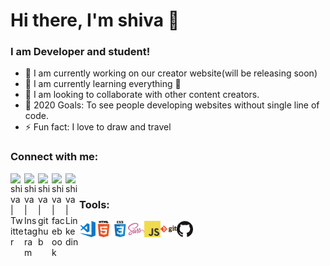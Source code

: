 # Hi there, I'm shiva 👋
### I am Developer and student! 

- 🔭 I am currently working on our creator website(will be releasing soon)
- 🌱 I am currently learning everything 🤣
- 👯 I am looking to collaborate with other content creators.
- 🥅 2020 Goals: To see people developing websites without single line of code.
- ⚡ Fun fact: I love to draw and travel



### Connect with me:



[<img align="left" alt="shiva | Twitter" width="22px" src="https://cdn.jsdelivr.net/npm/simple-icons@v3/icons/twitter.svg" />](https://twitter.com/SandupatlaShiva)
[<img align="left" alt="shiva | Instagram" width="22px" src="https://cdn.jsdelivr.net/npm/simple-icons@v3/icons/instagram.svg" />](https://www.instagram.com/the_bug_finder/)
[<img align="left" alt="shiva | github" width="22px" src="https://cdn.jsdelivr.net/npm/simple-icons@3.6.0/icons/github.svg" />](https://github.com/Shiva-sandupatla)
[<img align="left" alt="shiva | facebook" width="22px" src="https://cdn.jsdelivr.net/npm/simple-icons@3.6.0/icons/facebook.svg" />](https://www.facebook.com/shivathebugfinder)
[<img align="left" alt="shiva | Linkedin" width="22px" src="https://cdn.jsdelivr.net/npm/simple-icons@3.6.0/icons/linkedin.svg" />](https://www.linkedin.com/in/sandupatla-shiva-b61883141)


<br />
<!----
### Languages:
-->
<!--![Top Langs](https://github-readme-stats.vercel.app/api/top-langs/?username=Shiva-sandupatla)-->

### Tools:






<img align="left" alt="Visual Studio Code" width="26px" src="https://raw.githubusercontent.com/github/explore/80688e429a7d4ef2fca1e82350fe8e3517d3494d/topics/visual-studio-code/visual-studio-code.png" />

<img align="left" alt="HTML5" width="26px" src="https://raw.githubusercontent.com/github/explore/80688e429a7d4ef2fca1e82350fe8e3517d3494d/topics/html/html.png" />

<img align="left" alt="CSS3" width="26px" src="https://raw.githubusercontent.com/github/explore/80688e429a7d4ef2fca1e82350fe8e3517d3494d/topics/css/css.png" />
<img align="left" alt="Sass" width="26px" src="https://raw.githubusercontent.com/github/explore/80688e429a7d4ef2fca1e82350fe8e3517d3494d/topics/sass/sass.png" />
<img align="left" alt="JavaScript" width="26px" src="https://raw.githubusercontent.com/github/explore/80688e429a7d4ef2fca1e82350fe8e3517d3494d/topics/javascript/javascript.png" />
<img align="left" alt="Git" width="26px" src="https://raw.githubusercontent.com/github/explore/80688e429a7d4ef2fca1e82350fe8e3517d3494d/topics/git/git.png" />
<img align="left" alt="GitHub" width="26px" src="https://raw.githubusercontent.com/github/explore/78df643247d429f6cc873026c0622819ad797942/topics/github/github.png" />

<br />
<br />
<!--
---



<details>
  <summary>:zap: Github Stats</summary>
-->
 <!-- <img align="left" alt="shiva's Github Stats" src="https://github-readme-stats.codestackr.vercel.app/api?username=Shiva-sandupatla&show_icons=true&hide_border=true" />
--
</details>-->





